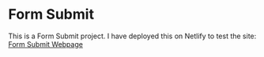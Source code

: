 # Form Submit

This is a Form Submit project. I have deployed this on Netlify to test the site: [Form Submit Webpage](https://practical-raman-ac7692.netlify.app/)
